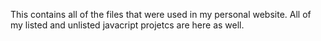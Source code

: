 This contains all of the files that were used in my personal website. All of my listed and unlisted javacript projetcs are here as well.
